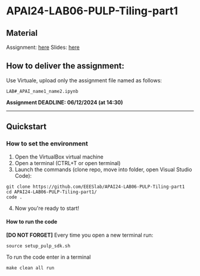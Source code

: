 # APAI24-LAB06-PULP-Tiling-part1

## Material

Assignment: [here](docs/assignment.pdf)
Slides: [here](docs/slides.pdf)

## How to deliver the assignment:

Use Virtuale, upload only the assignment file named as follows:

`LAB#_APAI_name1_name2.ipynb`


**Assignment DEADLINE: 06/12/2024 (at 14:30)**

___

## Quickstart

### How to set the environment

1. Open the VirtualBox virtual machine
2. Open a terminal (CTRL+T or open terminal)
3. Launch the commands (clone repo, move into folder, open Visual Studio Code):
```
git clone https://github.com/EEESlab/APAI24-LAB06-PULP-Tiling-part1
cd APAI24-LAB06-PULP-Tiling-part1/
code .
```
4. Now you're ready to start!

#### How to run the code
**[DO NOT FORGET]** Every time you open a new terminal run:

`source setup_pulp_sdk.sh`

To run the code enter in a terminal

`make clean all run`
